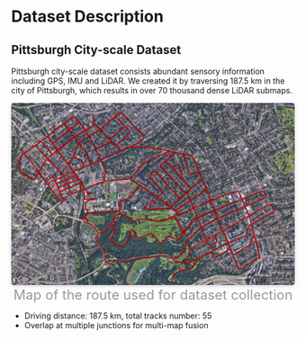 # Dataset Description

## Pittsburgh City-scale Dataset

Pittsburgh city-scale dataset consists abundant sensory information including GPS, IMU and LiDAR. We created it by traversing 187.5 km in the city of Pittsburgh, which results in over 70 thousand dense LiDAR submaps.

<div align=center>
    <img style="border-radius: 0.3125em;
    box-shadow: 0 2px 4px 0 rgba(34,36,38,.12),0 2px 10px 0 rgba(34,36,38,.08);"
    width = 600;
    src="data_pics/pitts_google_earth.png">
    <br>
    <font color=#999 size=5>Map of the route used for dataset collection</font>
</div>

* Driving distance: 187.5 km, total tracks number: 55
* Overlap at multiple junctions for multi-map fusion

